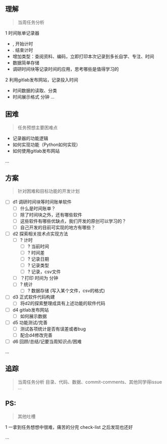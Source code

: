 ## 理解
> 当周任务分析

1 时间账单记录器
 - , 开始计时
 - . 结束计时
 - 增加类型：查阅资料、编码，立即打印本次记录到多长自学、专注、时间
 - 数据简单存储
 - 调研时间块等记录时间的应用，思考哪些是值得学习的 

 2 利用gitlab发布网站，记录投入时间
  - 时间数据的读取、分类
  - 时间展示格式 分钟
... 

## 困难
> 任务预想主要困难点

- 记录器的功能逻辑
- 如何实现功能（Python如何实现）
- 如何使用gitlab发布网站

... 

## 方案
> 针对困难和目标功能的开发计划

- [ ] d1 调研时间块等时间账单软件
     + [ ] 什么是时间账单？
     + [ ] 除了时间块之外，还有哪些软件
     + [ ] 这些软件有哪些优缺点，我们开发的原创可以学习的？
     + [ ] 自己开发的目前可实现的地方有哪些？

- [ ] d2 探索相关技术点实现方法
    + [ ] ? 计时
        * [ ] ? 当前时间
        * [ ] ? 时间差
        * [ ] ? 记录日期
        + [ ] ? 记录类型
        + [ ] ? 记录，csv文件
    + [ ] ？打印 时间为 分钟
    + [ ] ? 统计
        * [ ] ? 数据存储 (写入某个文件，csv的格式)

- [ ] d3 正式软件代码构建
    + [ ] 将d2的探索整理成具有上述功能的软件代码

- [ ] d4 gitlab发布网站
    + [ ] 如何展示数据
  
- [ ] d5 功能测试/完善
    + [ ] 测试各项统计是否有误差或者bug
    + [ ] 配合d4修改完善
        
- [ ] d6 回顾/总结/记要当周知识点/困难

... 

## 追踪
> 当周任务分析
> 目录、代码、数据、commit-comments、其他同学得issue
... 

## PS: 
> 其他吐槽

1 一拿到任务想想中很难，痛苦的分完 check-list 之后发现也还好

... 
